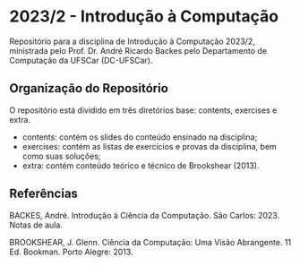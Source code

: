 # 2023/2 - Introdução à Computação
Repositório para a disciplina de Introdução à Computação 2023/2, ministrada pelo Prof. Dr. André Ricardo Backes pelo Departamento de Computação da UFSCar (DC-UFSCar).

## Organização do Repositório

O repositório está dividido em três diretórios base: contents, exercises e extra.
- contents: contém os slides do conteúdo ensinado na disciplina;
- exercises: contém as listas de exercícios e provas da disciplina, bem como suas soluções;
- extra: contém conteúdo teórico e técnico de Brookshear (2013).

## Referências

BACKES, André. Introdução à Ciência da Computação. São Carlos: 2023. Notas de aula.

BROOKSHEAR, J. Glenn. Ciência da Computação: Uma Visão Abrangente. 11 Ed. Bookman. Porto Alegre: 2013.
